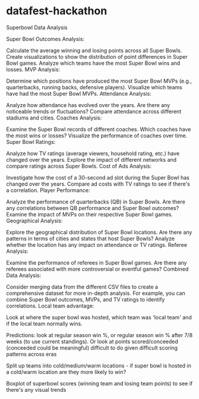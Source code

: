 # datafest-hackathon
Superbowl Data Analysis

Super Bowl Outcomes Analysis:

Calculate the average winning and losing points across all Super Bowls.
Create visualizations to show the distribution of point differences in Super Bowl games.
Analyze which teams have the most Super Bowl wins and losses.
MVP Analysis:

Determine which positions have produced the most Super Bowl MVPs (e.g., quarterbacks, running backs, defensive players).
Visualize which teams have had the most Super Bowl MVPs.
Attendance Analysis:

Analyze how attendance has evolved over the years. Are there any noticeable trends or fluctuations?
Compare attendance across different stadiums and cities.
Coaches Analysis:

Examine the Super Bowl records of different coaches. Which coaches have the most wins or losses?
Visualize the performance of coaches over time.
Super Bowl Ratings:

Analyze how TV ratings (average viewers, household rating, etc.) have changed over the years.
Explore the impact of different networks and compare ratings across Super Bowls.
Cost of Ads Analysis:

Investigate how the cost of a 30-second ad slot during the Super Bowl has changed over the years.
Compare ad costs with TV ratings to see if there's a correlation.
Player Performance:

Analyze the performance of quarterbacks (QB) in Super Bowls. Are there any correlations between QB performance and Super Bowl outcomes?
Examine the impact of MVPs on their respective Super Bowl games.
Geographical Analysis:

Explore the geographical distribution of Super Bowl locations. Are there any patterns in terms of cities and states that host Super Bowls?
Analyze whether the location has any impact on attendance or TV ratings.
Referee Analysis:

Examine the performance of referees in Super Bowl games. Are there any referees associated with more controversial or eventful games?
Combined Data Analysis:

Consider merging data from the different CSV files to create a comprehensive dataset for more in-depth analysis. For example, you can combine Super Bowl outcomes, MVPs, and TV ratings to identify correlations.
Local team advantage:

Look at where the super bowl was hosted, which team was 'local team' and if the local team normally wins.

Predictions: look at regular season win %, or regular season win % after 7/8 weeks (to use current standings). Or look at points scored/conceeded (conceeded could be meaningful) difficult to do given difficult scoring patterns across eras

Split up teams into cold/medium/warm locations - if super bowl is hosted in a cold/warm location are they more likely to win?

Boxplot of superbowl scores (winning team and losing team points) to see if there's any visual trends